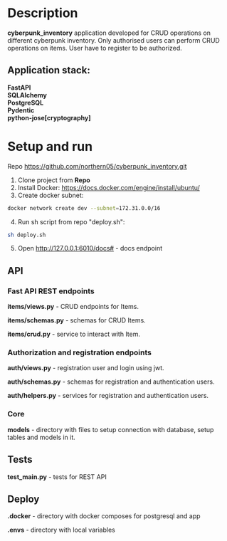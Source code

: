 # Description

**cyberpunk_inventory** application developed for CRUD operations on different cyberpunk inventory.
Only authorised users can perform CRUD operations on items. User have to register to be authorized.

## Application stack:<br />
**FastAPI**<br />
**SQLAlchemy**<br />
**PostgreSQL**<br />
**Pydentic**<br />
**python-jose[cryptography]**

# Setup and run

Repo https://github.com/northern05/cyberpunk_inventory.git

1. Clone project from **Repo**
2. Install Docker: https://docs.docker.com/engine/install/ubuntu/
3. Create docker subnet:

```bash
docker network create dev --subnet=172.31.0.0/16
```

4. Run sh script from repo "deploy.sh":

```bash
sh deploy.sh
```

5. Open http://127.0.0.1:6010/docs# - docs endpoint

## API

### Fast API REST endpoints

**items/views.py** - CRUD endpoints for Items.

**items/schemas.py** - schemas for CRUD Items.

**items/crud.py** - service to interact with Item.

### Authorization and registration endpoints

**auth/views.py** - registration user and login using jwt.

**auth/schemas.py** - schemas for registration and authentication users.

**auth/helpers.py** - services for registration and authentication users.

### Core

**models** - directory with files to setup connection with database, setup tables and models in it.

## Tests

**test_main.py** - tests for REST API

## Deploy

**.docker** - directory with docker composes for postgresql and app

**.envs** - directory with local variables